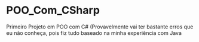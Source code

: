 # POO_Com_CSharp
Primeiro Projeto em POO com C# (Provavelmente vai ter bastante erros que eu não conheça, pois fiz tudo baseado na minha experiência com Java
